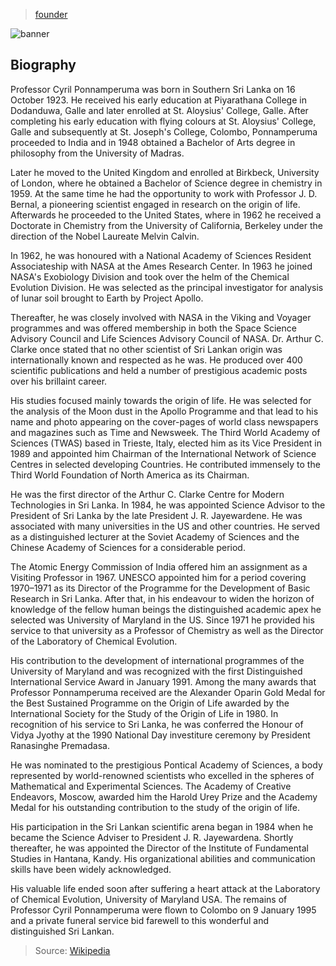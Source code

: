 > [founder](../)

![banner](/ifs/photos/banner.png)

## Biography

Professor Cyril Ponnamperuma was born in Southern Sri Lanka on 16 October 1923.
He received his early education at Piyarathana College in Dodanduwa, Galle
and later enrolled at St. Aloysius' College, Galle.
After completing his early education with flying colours at St. Aloysius' College,
Galle and subsequently at St. Joseph's College, Colombo, Ponnamperuma proceeded
to India and in 1948 obtained a Bachelor of Arts degree in philosophy from
the University of Madras.

Later he moved to the United Kingdom and enrolled at Birkbeck, University of London,
where he obtained a Bachelor of Science degree in chemistry in 1959.
At the same time he had the opportunity to work with Professor J. D. Bernal,
a pioneering scientist engaged in research on the origin of life.
Afterwards he proceeded to the United States, where in 1962 he received
a Doctorate in Chemistry from the University of California, Berkeley under
the direction of the Nobel Laureate Melvin Calvin.

In 1962, he was honoured with a National Academy of Sciences Resident Associateship
with NASA at the Ames Research Center.
In 1963 he joined NASA's Exobiology Division and took over the helm of
the Chemical Evolution Division.
He was selected as the principal investigator for analysis of lunar soil
brought to Earth by Project Apollo.

Thereafter, he was closely involved with NASA in the Viking and Voyager programmes
and was offered membership in both the Space Science Advisory Council and
Life Sciences Advisory Council of NASA.
Dr. Arthur C. Clarke once stated that no other scientist of Sri Lankan origin
was internationally known and respected as he was.
He produced over 400 scientific publications and held a number of prestigious
academic posts over his brillaint career.

His studies focused mainly towards the origin of life.
He was selected for the analysis of the Moon dust in the Apollo Programme and that
lead to his name and photo appearing on the cover-pages of world class newspapers
and magazines such as Time and Newsweek.
The Third World Academy of Sciences (TWAS) based in Trieste, Italy, elected him
as its Vice President in 1989 and appointed him Chairman of the International Network
of Science Centres in selected developing Countries.
He contributed immensely to the Third World Foundation of North America as its Chairman.

He was the first director of the Arthur C. Clarke Centre for Modern Technologies
in Sri Lanka.
In 1984, he was appointed Science Advisor to the President of Sri Lanka by
the late President J. R. Jayewardene.
He was associated with many universities in the US and other countries.
He served as a distinguished lecturer at the Soviet Academy of Sciences and
the Chinese Academy of Sciences for a considerable period.

The Atomic Energy Commission of India offered him an assignment as a Visiting Professor
in 1967.
UNESCO appointed him for a period covering 1970–1971 as its Director of the Programme
for the Development of Basic Research in Sri Lanka.
After that, in his endeavour to widen the horizon of knowledge of the fellow human beings
the distinguished academic apex he selected was University of Maryland in the US.
Since 1971 he provided his service to that university as a Professor of Chemistry
as well as the Director of the Laboratory of Chemical Evolution.

His contribution to the development of international programmes of the
University of Maryland and was recognized with the first Distinguished International
Service Award in January 1991.
Among the many awards that Professor Ponnamperuma
received are the Alexander Oparin Gold Medal for the Best Sustained Programme
on the Origin of Life awarded by the International Society for
the Study of the Origin of Life in 1980.
In recognition of his service to Sri Lanka, he was conferred the Honour of Vidya Jyothy
at the 1990 National Day investiture ceremony by President Ranasinghe Premadasa.

He was nominated to the prestigious Pontical Academy of Sciences,
a body represented by world-renowned scientists who excelled in the spheres of
Mathematical and Experimental Sciences.
The Academy of Creative Endeavors, Moscow, awarded him the Harold Urey Prize and
the Academy Medal for his outstanding contribution to the study of the origin of life.

His participation in the Sri Lankan scientific arena began in 1984 when he became
the Science Adviser to President J. R. Jayewardena.
Shortly thereafter, he was appointed the Director of the Institute of Fundamental Studies
in Hantana, Kandy.
His organizational abilities and communication skills have been widely acknowledged.

His valuable life ended soon after suffering a heart attack at the
Laboratory of Chemical Evolution, University of Maryland USA.
The remains of Professor Cyril Ponnamperuma were flown to Colombo on 9 January 1995
and a private funeral service bid farewell to this wonderful and distinguished
Sri Lankan.

> Source: [Wikipedia](https://en.wikipedia.org/wiki/Cyril_Ponnamperuma)
